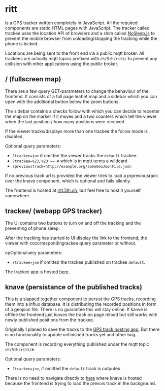 # ritt

is a GPS tracker written completely in JavaScript. All the required components are static HTML pages with JavaScript. The tracker called trackee uses the location API of browsers and a shim called  [NoSleep.js][0] to prevent the mobile browser from unloading/stopping the tracking while the phone is locked.

Locations are being sent to the front end via a public mqtt broker.
All trackees are actually mqtt topics prefixed with `ch/5th/ritt/` to prevent any collision with other applications using the public broker.

## / (fullscreen map)
There are a few query GET-parameters to change the behaviour of the frontend. It consists of a full page leaflet map and a sidebar which you can open with the additional button below the zoom buttons.

The sidebar contains a checks follow with which you can decide to recenter the map on the marker if it moves and a two counters which tell the viewer when the last position / how many positions were received.

If the viewer tracks/displays more than one trackee the follow mode is disabled.

Optional query parameters:
 - `?trackee=joe` if omitted the viewer tracks the `default` trackee.
 - `?trackee=%23`, `%23 == #` which is in mqtt terms a wildcard.
 - `?previoustrack=http://example.org/someGeoJsonFile.json`

If no previous track url is provided the viewer tries to load a prpreviousrack over the knave component, which is optional and fails silently.

The frontend is hosted at [ritt.5th.ch][1], but feel free to host it yourself somewhere.

## trackee/ (webapp GPS tracker)
The UI contains two buttons to turn on and off the tracking and the preventing of phone sleep.

After the tracking has started to UI display the link to the frontend, the viewer with cocorrespondingrackee query parameter or without.

opOptionaluery parameters:
 - `?trackee=joe` if omitted the trackee published on trackee `default`.

The trackee app is hosted [here][2].

## knave (persistance of the published tracks)
This is a slapped together component to persist the GPS tracks, recording them into a influx database. It is distributing the recorded positions in form of a geojson file. There is no guarantee this will stay online. If kanve is offline the frontend just looses the track on page reload but still works with newly published positions from the trackee.

Originally I planed to save the tracks to the [GPS track hosting app][4]. But there is no functionality to update unfinished tracks yet and other bug.

The component is recording everything published under the mqtt topic `ch/5th/ritt/#`.

Optional query parameters:
 - `?trackee=joe`, if omitted the `default` track is outputed.

There is no need to navigate directly to [here][3] where knave is hosted because the frontend is trying to load the prevois track in the background.

[0]: https://github.com/richtr/NoSleep.js/
[1]: https://ritt.5th.ch/
[2]: https://ritt.5th.ch/trackee/
[3]: https://knave.ritt.5th.ch/
[4]: https://github.com/koma5/bH5

